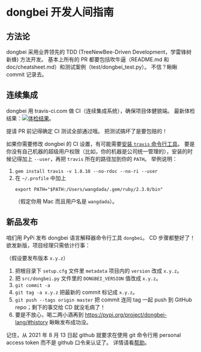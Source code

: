 # dongbei 开发人间指南

## 方法论

dongbei 采用业界领先的 TDD (TreeNewBee-Driven Development，学雷锋树新蜂) 方法开发。
基本上所有的 PR 都要包括吹牛逼（README.md 和 doc/cheatsheet.md）和测试案例（test/dongbei_test.py）。
不信？瞅瞅 commit 记录去。

## 连续集成

dongbei 用 travis-ci.com 做 CI（连续集成系统），确保项目体健貌端。
最新体检结果：[![体检结果](https://api.travis-ci.com/zhanyong-wan/dongbei.svg?branch=master)](https://travis-ci.com/zhanyong-wan/dongbei)。

提请 PR 前记得确定 CI 测试全部通过哦。
把测试搞坏了是要包赔的！

如果你需要修改 dongbei 的 CI 设置，有可能需要[安装 `travis` 命令行工具](https://github.com/travis-ci/travis.rb#installation)。
要是你没有自己机器的超级用户权限（比如，你的机器是公司统一管理的），安装的时候记得加上 `--user`，再把 `travis` 所在的路径加到你的 `PATH`。
举例说明：

1. `gem install travis -v 1.8.10 --no-rdoc --no-ri --user`
1. 在 `~/.profile` 中加上
   ```{shell}
   export PATH="$PATH:/Users/wangdada/.gem/ruby/2.3.0/bin"
   ```
   （假定你用 Mac 而且用户名是 `wangdada`）。

## 新品发布

咱们用 PyPi 发布 dongbei 语言解释器命令行工具 `dongbei`。
CD 步骤都整好了！
欲发新版，项目经理只需依计行事：

（假设要发布版本 `x.y.z`）

1. 把根目录下 `setup.cfg` 文件里 `metadata` 项目内的 `version` 改成 `x.y.z`。
1. 把 `src/dongbei.py` 文件里的 `DONGBEI_VERSION` 值改成 `x.y.z`。
1. `git commit -a`
1. `git tag -a x.y.z` 把最新的 commit 标记成 `x.y.z`。
1. `git push --tags origin master` 把 commit 连同 tag 一起 push 到 GitHub repo；剩下的事交给 CD 就没毛病了！
1. 要是不放心，喝二两小酒再到 https://pypi.org/project/dongbei-lang/#history 瞅瞅发布成功没。

记住，从 2021 年 8 月 13 日起 github 就要求在使用 git 命令行用 personal access token 而不是 github 口令来认证了。
详情请看[帮助](https://docs.github.com/en/authentication/keeping-your-account-and-data-secure/creating-a-personal-access-token)。